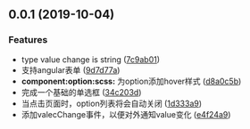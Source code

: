 ## 0.0.1 (2019-10-04)


### Features

* type value change is string ([7c9ab01](https://github.com/damingerdai/daming-select/commit/7c9ab01))
* 支持angular表单 ([9d7d77a](https://github.com/damingerdai/daming-select/commit/9d7d77a))
* **component:option:scss:** 为option添加hover样式 ([d8a0c5b](https://github.com/damingerdai/daming-select/commit/d8a0c5b))
* 完成一个基础的单选框 ([34c203d](https://github.com/damingerdai/daming-select/commit/34c203d))
* 当点击页面时，option列表将会自动关闭 ([1d333a9](https://github.com/damingerdai/daming-select/commit/1d333a9))
* 添加valecChange事件，以便对外通知value变化 ([e4f24a9](https://github.com/damingerdai/daming-select/commit/e4f24a9))



